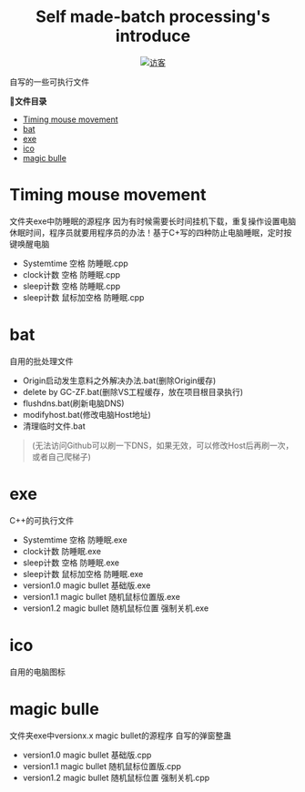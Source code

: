 <h1 align="center">Self made-batch processing's introduce</h1>
<p align="center">
      			<a style="margin-inline:5px" target="_blank" href="http://creativecommons.org/licenses/by-nc-sa/4.0/">
				<img  src="https://visitor-badge.glitch.me/badge?page_id=TG-Learn" title="访客"/>
			</a>
</p>

自写的一些可执行文件

**📣文件目录**
- [Timing mouse movement](#Timing-mouse-movement)
- [bat](#bat)
- [exe](#exe)
- [ico](#ico)
- [magic bulle](#magic-bulle)

# Timing mouse movement
文件夹exe中防睡眠的源程序
因为有时候需要长时间挂机下载，重复操作设置电脑休眠时间，程序员就要用程序员的办法！基于C+写的四种防止电脑睡眠，定时按键唤醒电脑
* Systemtime 空格 防睡眠.cpp
* clock计数 空格 防睡眠.cpp
* sleep计数 空格 防睡眠.cpp
* sleep计数 鼠标加空格 防睡眠.cpp

# bat
自用的批处理文件
* Origin启动发生意料之外解决办法.bat(删除Origin缓存)
* delete by GC-ZF.bat(删除VS工程缓存，放在项目根目录执行)
* flushdns.bat(刷新电脑DNS)
* modifyhost.bat(修改电脑Host地址)
* 清理临时文件.bat
> (无法访问Github可以刷一下DNS，如果无效，可以修改Host后再刷一次，或者自己爬梯子)

# exe
C++的可执行文件
* Systemtime 空格 防睡眠.exe
* clock计数 防睡眠.exe
* sleep计数 空格 防睡眠.exe
* sleep计数 鼠标加空格 防睡眠.exe
* version1.0 magic bullet 基础版.exe
* version1.1 magic bullet 随机鼠标位置版.exe
* version1.2 magic bullet 随机鼠标位置 强制关机.exe

# ico
自用的电脑图标

# magic bulle
文件夹exe中versionx.x magic bullet的源程序
自写的弹窗整蛊
* version1.0 magic bullet 基础版.cpp
* version1.1 magic bullet 随机鼠标位置版.cpp
* version1.2 magic bullet 随机鼠标位置 强制关机.cpp
